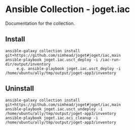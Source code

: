 # Ansible Collection - joget.iac

Documentation for the collection.

## Install
```
ansible-galaxy collection install git+https://github.com/simhead/joget#joget/iac,main
ansible-playbook joget.iac.usct_deploy -i /iac-run-dir/output/inventory
     e.g. ansible-playbook joget.iac.usct_deploy -i /home/ubuntu/ally/tmp/output/joget-app3/inventory

```

## Uninstall
```
ansible-galaxy collection install git+https://github.com/simhead/joget#joget/iac,main
ansible-playbook joget.iac.usct_undeploy -i /home/ubuntu/ally/tmp/output/joget-app3/inventory
ansible-playbook joget.iac.oci_cleanup -i /home/ubuntu/ally/tmp/output/joget-app3/inventory
```